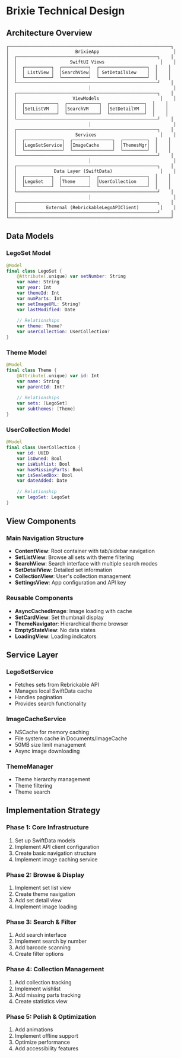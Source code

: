 # Brixie Technical Design

## Architecture Overview

```
┌─────────────────────────────────────────────────────────────┐
│                         BrixieApp                            │
│  ┌─────────────────────────────────────────────────────┐    │
│  │                    SwiftUI Views                     │    │
│  │  ┌──────────┐  ┌──────────┐  ┌──────────────────┐  │    │
│  │  │ ListView │  │SearchView│  │ SetDetailView    │  │    │
│  │  └──────────┘  └──────────┘  └──────────────────┘  │    │
│  └─────────────────────────────────────────────────────┘    │
│                              │                               │
│  ┌─────────────────────────────────────────────────────┐    │
│  │                     ViewModels                       │    │
│  │  ┌────────────┐  ┌────────────┐  ┌─────────────┐  │    │
│  │  │SetListVM   │  │SearchVM    │  │SetDetailVM  │  │    │
│  │  └────────────┘  └────────────┘  └─────────────┘  │    │
│  └─────────────────────────────────────────────────────┘    │
│                              │                               │
│  ┌─────────────────────────────────────────────────────┐    │
│  │                      Services                        │    │
│  │  ┌──────────────┐  ┌───────────────┐  ┌─────────┐  │    │
│  │  │LegoSetService│  │ImageCache     │  │ThemesMgr│  │    │
│  │  └──────────────┘  └───────────────┘  └─────────┘  │    │
│  └─────────────────────────────────────────────────────┘    │
│                              │                               │
│  ┌─────────────────────────────────────────────────────┐    │
│  │              Data Layer (SwiftData)                  │    │
│  │  ┌──────────┐  ┌──────────┐  ┌──────────────────┐  │    │
│  │  │LegoSet   │  │Theme     │  │UserCollection    │  │    │
│  │  └──────────┘  └──────────┘  └──────────────────┘  │    │
│  └─────────────────────────────────────────────────────┘    │
│                              │                               │
│  ┌─────────────────────────────────────────────────────┐    │
│  │           External (RebrickableLegoAPIClient)        │    │
│  └─────────────────────────────────────────────────────┘    │
└─────────────────────────────────────────────────────────────┘
```

## Data Models

### LegoSet Model
```swift
@Model
final class LegoSet {
    @Attribute(.unique) var setNumber: String
    var name: String
    var year: Int
    var themeId: Int
    var numParts: Int
    var setImageURL: String?
    var lastModified: Date
    
    // Relationships
    var theme: Theme?
    var userCollection: UserCollection?
}
```

### Theme Model
```swift
@Model
final class Theme {
    @Attribute(.unique) var id: Int
    var name: String
    var parentId: Int?
    
    // Relationships
    var sets: [LegoSet]
    var subthemes: [Theme]
}
```

### UserCollection Model
```swift
@Model
final class UserCollection {
    var id: UUID
    var isOwned: Bool
    var isWishlist: Bool
    var hasMissingParts: Bool
    var isSealedBox: Bool
    var dateAdded: Date
    
    // Relationship
    var legoSet: LegoSet
}
```

## View Components

### Main Navigation Structure
- **ContentView**: Root container with tab/sidebar navigation
- **SetListView**: Browse all sets with theme filtering
- **SearchView**: Search interface with multiple search modes
- **SetDetailView**: Detailed set information
- **CollectionView**: User's collection management
- **SettingsView**: App configuration and API key

### Reusable Components
- **AsyncCachedImage**: Image loading with cache
- **SetCardView**: Set thumbnail display
- **ThemeNavigator**: Hierarchical theme browser
- **EmptyStateView**: No data states
- **LoadingView**: Loading indicators

## Service Layer

### LegoSetService
- Fetches sets from Rebrickable API
- Manages local SwiftData cache
- Handles pagination
- Provides search functionality

### ImageCacheService
- NSCache for memory caching
- File system cache in Documents/ImageCache
- 50MB size limit management
- Async image downloading

### ThemeManager
- Theme hierarchy management
- Theme filtering
- Theme search

## Implementation Strategy

### Phase 1: Core Infrastructure
1. Set up SwiftData models
2. Implement API client configuration
3. Create basic navigation structure
4. Implement image caching service

### Phase 2: Browse & Display
1. Implement set list view
2. Create theme navigation
3. Add set detail view
4. Implement image loading

### Phase 3: Search & Filter
1. Add search interface
2. Implement search by number
3. Add barcode scanning
4. Create filter options

### Phase 4: Collection Management
1. Add collection tracking
2. Implement wishlist
3. Add missing parts tracking
4. Create statistics view

### Phase 5: Polish & Optimization
1. Add animations
2. Implement offline support
3. Optimize performance
4. Add accessibility features